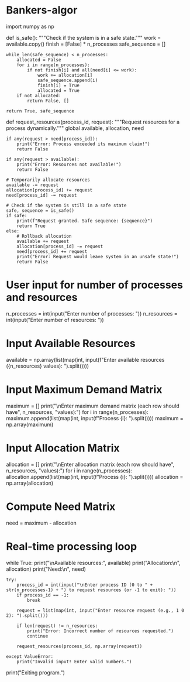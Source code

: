 # Bankers-algor
import numpy as np

def is_safe():
    """Check if the system is in a safe state."""
    work = available.copy()
    finish = [False] * n_processes
    safe_sequence = []

    while len(safe_sequence) < n_processes:
        allocated = False
        for i in range(n_processes):
            if not finish[i] and all(need[i] <= work):
                work += allocation[i]
                safe_sequence.append(i)
                finish[i] = True
                allocated = True
        if not allocated:
            return False, []
    
    return True, safe_sequence

def request_resources(process_id, request):
    """Request resources for a process dynamically."""
    global available, allocation, need

    if any(request > need[process_id]):
        print("Error: Process exceeded its maximum claim!")
        return False

    if any(request > available):
        print("Error: Resources not available!")
        return False

    # Temporarily allocate resources
    available -= request
    allocation[process_id] += request
    need[process_id] -= request

    # Check if the system is still in a safe state
    safe, sequence = is_safe()
    if safe:
        print(f"Request granted. Safe sequence: {sequence}")
        return True
    else:
        # Rollback allocation
        available += request
        allocation[process_id] -= request
        need[process_id] += request
        print("Error: Request would leave system in an unsafe state!")
        return False

# User input for number of processes and resources
n_processes = int(input("Enter number of processes: "))
n_resources = int(input("Enter number of resources: "))

# Input Available Resources
available = np.array(list(map(int, input(f"Enter available resources ({n_resources} values): ").split())))

# Input Maximum Demand Matrix
maximum = []
print("\nEnter maximum demand matrix (each row should have", n_resources, "values):")
for i in range(n_processes):
    maximum.append(list(map(int, input(f"Process {i}: ").split())))
maximum = np.array(maximum)

# Input Allocation Matrix
allocation = []
print("\nEnter allocation matrix (each row should have", n_resources, "values):")
for i in range(n_processes):
    allocation.append(list(map(int, input(f"Process {i}: ").split())))
allocation = np.array(allocation)

# Compute Need Matrix
need = maximum - allocation

# Real-time processing loop
while True:
    print("\nAvailable resources:", available)
    print("Allocation:\n", allocation)
    print("Need:\n", need)
    
    try:
        process_id = int(input("\nEnter process ID (0 to " + str(n_processes-1) + ") to request resources (or -1 to exit): "))
        if process_id == -1:
            break

        request = list(map(int, input("Enter resource request (e.g., 1 0 2): ").split()))

        if len(request) != n_resources:
            print("Error: Incorrect number of resources requested.")
            continue

        request_resources(process_id, np.array(request))

    except ValueError:
        print("Invalid input! Enter valid numbers.")

print("Exiting program.")
